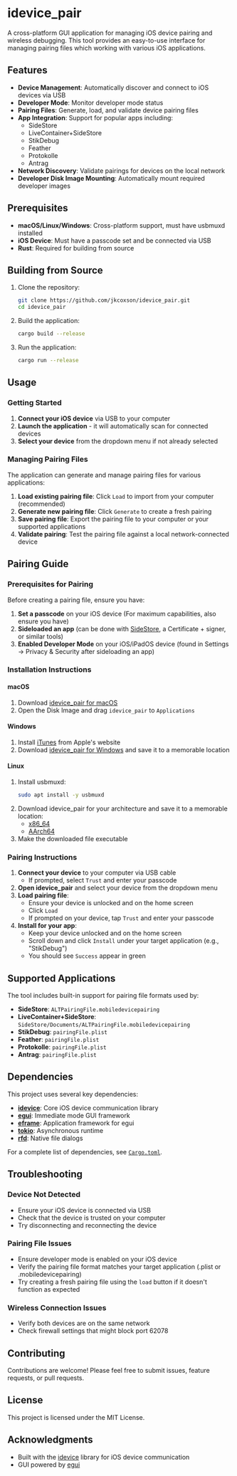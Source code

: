# idevice_pair

A cross-platform GUI application for managing iOS device pairing and wireless debugging. This tool provides an easy-to-use interface for managing pairing files which working with various iOS applications.

## Features

- **Device Management**: Automatically discover and connect to iOS devices via USB
- **Developer Mode**: Monitor developer mode status
- **Pairing Files**: Generate, load, and validate device pairing files
- **App Integration**: Support for popular apps including:
  - SideStore
  - LiveContainer+SideStore
  - StikDebug
  - Feather
  - Protokolle
  - Antrag
- **Network Discovery**: Validate pairings for devices on the local network
- **Developer Disk Image Mounting**: Automatically mount required developer images

## Prerequisites

- **macOS/Linux/Windows**: Cross-platform support, must have usbmuxd installed
- **iOS Device**: Must have a passcode set and be connected via USB
- **Rust**: Required for building from source

## Building from Source

1. Clone the repository:
   ```bash
   git clone https://github.com/jkcoxson/idevice_pair.git
   cd idevice_pair
   ```

2. Build the application:
   ```bash
   cargo build --release
   ```

3. Run the application:
   ```bash
   cargo run --release
   ```

## Usage

### Getting Started

1. **Connect your iOS device** via USB to your computer
2. **Launch the application** - it will automatically scan for connected devices
3. **Select your device** from the dropdown menu if not already selected

### Managing Pairing Files

The application can generate and manage pairing files for various applications:

1. **Load existing pairing file**: Click `Load` to import from your computer (recommended)
2. **Generate new pairing file**: Click `Generate` to create a fresh pairing
3. **Save pairing file**: Export the pairing file to your computer or your supported applications
4. **Validate pairing**: Test the pairing file against a local network-connected device

## Pairing Guide

### Prerequisites for Pairing

Before creating a pairing file, ensure you have:

1. **Set a passcode** on your iOS device
(For maximum capabilities, also ensure you have)
2. **Sideloaded an app** (can be done with [SideStore](https://sidestore.io/), a  Certificate + signer, or similar tools)
3. **Enabled Developer Mode** on your iOS/iPadOS device (found in Settings → Privacy & Security after sideloading an app)

### Installation Instructions

#### macOS
1. Download [idevice_pair for macOS](https://github.com/jkcoxson/idevice_pair/releases/latest/download/idevice_pair--macos-universal.dmg)
2. Open the Disk Image and drag `idevice_pair` to `Applications`

#### Windows
1. Install [iTunes](https://apple.com/itunes/download/win64) from Apple's website
2. Download [idevice_pair for Windows](https://github.com/jkcoxson/idevice_pair/releases/latest/download/idevice_pair--windows-x86_64.exe) and save it to a memorable location

#### Linux
1. Install usbmuxd: 
   ```bash
   sudo apt install -y usbmuxd
   ```
2. Download idevice_pair for your architecture and save it to a memorable location:
   - [x86_64](https://github.com/jkcoxson/idevice_pair/releases/latest/download/idevice_pair--linux-x86_64.AppImage)
   - [AArch64](https://github.com/jkcoxson/idevice_pair/releases/latest/download/idevice_pair--linux-aarch64.AppImage)
3. Make the downloaded file executable

### Pairing Instructions

1. **Connect your device** to your computer via USB cable
   - If prompted, select `Trust` and enter your passcode
2. **Open idevice_pair** and select your device from the dropdown menu
3. **Load pairing file**: 
   - Ensure your device is unlocked and on the home screen
   - Click `Load`
   - If prompted on your device, tap `Trust` and enter your passcode
4. **Install for your app**:
   - Keep your device unlocked and on the home screen
   - Scroll down and click `Install` under your target application (e.g., "StikDebug")
   - You should see `Success` appear in green

## Supported Applications

The tool includes built-in support for pairing file formats used by:

- **SideStore**: `ALTPairingFile.mobiledevicepairing`
- **LiveContainer+SideStore**: `SideStore/Documents/ALTPairingFile.mobiledevicepairing`
- **StikDebug**: `pairingFile.plist`
- **Feather**: `pairingFile.plist`
- **Protokolle**: `pairingFile.plist`
- **Antrag**: `pairingFile.plist`

## Dependencies

This project uses several key dependencies:

- **[idevice](https://crates.io/crates/idevice)**: Core iOS device communication library
- **[egui](https://crates.io/crates/egui)**: Immediate mode GUI framework
- **[eframe](https://crates.io/crates/eframe)**: Application framework for egui
- **[tokio](https://crates.io/crates/tokio)**: Asynchronous runtime
- **[rfd](https://crates.io/crates/rfd)**: Native file dialogs

For a complete list of dependencies, see [`Cargo.toml`](Cargo.toml).

## Troubleshooting

### Device Not Detected
- Ensure your iOS device is connected via USB
- Check that the device is trusted on your computer
- Try disconnecting and reconnecting the device

### Pairing File Issues
- Ensure developer mode is enabled on your iOS device
- Verify the pairing file format matches your target application (.plist or .mobiledevicepairing)
- Try creating a fresh pairing file using the `load` button if it doesn't function as expected
  
### Wireless Connection Issues
- Verify both devices are on the same network
- Check firewall settings that might block port 62078

## Contributing

Contributions are welcome! Please feel free to submit issues, feature requests, or pull requests.

## License

This project is licensed under the MIT License.

## Acknowledgments

- Built with the [idevice](https://crates.io/crates/idevice) library for iOS device communication
- GUI powered by [egui](https://github.com/emilk/egui)
